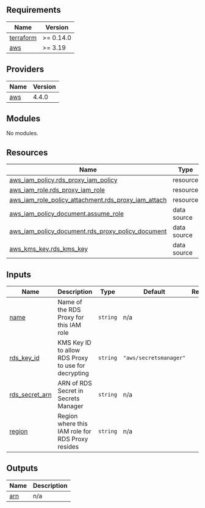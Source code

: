 <!-- BEGIN_TF_DOCS -->
## Requirements

| Name | Version |
|------|---------|
| <a name="requirement_terraform"></a> [terraform](#requirement\_terraform) | >= 0.14.0 |
| <a name="requirement_aws"></a> [aws](#requirement\_aws) | >= 3.19 |

## Providers

| Name | Version |
|------|---------|
| <a name="provider_aws"></a> [aws](#provider\_aws) | 4.4.0 |

## Modules

No modules.

## Resources

| Name | Type |
|------|------|
| [aws_iam_policy.rds_proxy_iam_policy](https://registry.terraform.io/providers/hashicorp/aws/latest/docs/resources/iam_policy) | resource |
| [aws_iam_role.rds_proxy_iam_role](https://registry.terraform.io/providers/hashicorp/aws/latest/docs/resources/iam_role) | resource |
| [aws_iam_role_policy_attachment.rds_proxy_iam_attach](https://registry.terraform.io/providers/hashicorp/aws/latest/docs/resources/iam_role_policy_attachment) | resource |
| [aws_iam_policy_document.assume_role](https://registry.terraform.io/providers/hashicorp/aws/latest/docs/data-sources/iam_policy_document) | data source |
| [aws_iam_policy_document.rds_proxy_policy_document](https://registry.terraform.io/providers/hashicorp/aws/latest/docs/data-sources/iam_policy_document) | data source |
| [aws_kms_key.rds_kms_key](https://registry.terraform.io/providers/hashicorp/aws/latest/docs/data-sources/kms_key) | data source |

## Inputs

| Name | Description | Type | Default | Required |
|------|-------------|------|---------|:--------:|
| <a name="input_name"></a> [name](#input\_name) | Name of the RDS Proxy for this IAM role | `string` | n/a | yes |
| <a name="input_rds_key_id"></a> [rds\_key\_id](#input\_rds\_key\_id) | KMS Key ID to allow RDS Proxy to use for decrypting | `string` | `"aws/secretsmanager"` | no |
| <a name="input_rds_secret_arn"></a> [rds\_secret\_arn](#input\_rds\_secret\_arn) | ARN of RDS Secret in Secrets Manager | `string` | n/a | yes |
| <a name="input_region"></a> [region](#input\_region) | Region where this IAM role for RDS Proxy resides | `string` | n/a | yes |

## Outputs

| Name | Description |
|------|-------------|
| <a name="output_arn"></a> [arn](#output\_arn) | n/a |
<!-- END_TF_DOCS -->